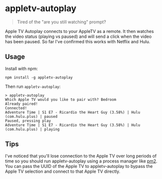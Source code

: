 # appletv-autoplay
> Tired of the "are you still watching" prompt?

Apple TV Autoplay connects to your AppleTV as a remote. It then watches the video status (playing vs paused) and will send a click when the video has been paused. So far I've confirmed this works with Netflix and Hulu.

## Usage

Install with npm:

```
npm install -g appletv-autoplay
```

Then run `appletv-autoplay`:

```
> appletv-autoplay
Which Apple TV would you like to pair with? Bedroom
Already paired!
Connected!
Adventure Time | S1 E7 - Ricardio the Heart Guy (3.58%) | Hulu (com.hulu.plus) | paused
Paused, pressing play
Adventure Time | S1 E7 - Ricardio the Heart Guy (3.58%) | Hulu (com.hulu.plus) | playing
```

## Tips

I've noticed that you'll lose connection to the Apple TV over long periods of time so you should run appletv-autoplay using a process manager like [pm2](https://github.com/Unitech/pm2). You can pass the UUID of the Apple TV to appletv-autoplay to bypass the Apple TV selection and connect to that Apple TV directly.

